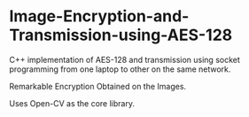 # Image-Encryption-and-Transmission-using-AES-128

C++ implementation of AES-128 and transmission using socket programming from one laptop to other on the same network.

Remarkable Encryption Obtained on the Images.

Uses Open-CV as the core library.
